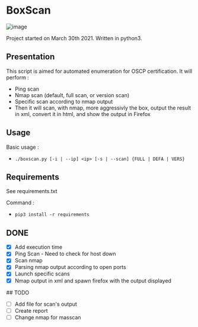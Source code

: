 # BoxScan

![image](https://user-images.githubusercontent.com/41334665/114028605-f478ff80-9878-11eb-900e-f54254e99e7d.png)

Project started on March 30th 2021.
Written in python3.

## Presentation

This script is aimed for automated enumeration for OSCP certification.
It will perform :
- Ping scan
- Nmap scan (default, full scan, or version scan)
- Specific scan according to nmap output
- Then it will scan, with nmap, more aggressivly the box, output the result in xml, convert it in html, and show the output in Firefox

## Usage

Basic usage :
- `./boxscan.py [-i | --ip] <ip> [-s | --scan] {FULL | DEFA | VERS}`

## Requirements

See requirements.txt

Command :
- `pip3 install -r requirements`

## DONE

- [X] Add execution time
- [X] Ping Scan - Need to check for host down
- [X] Scan nmap
- [X] Parsing nmap output according to open ports
- [X] Launch specific scans
- [X] Nmap output in xml and spawn firefox with the output displayed

## TODO
- [ ] Add file for scan's output
- [ ] Create report
- [ ] Change nmap for masscan
